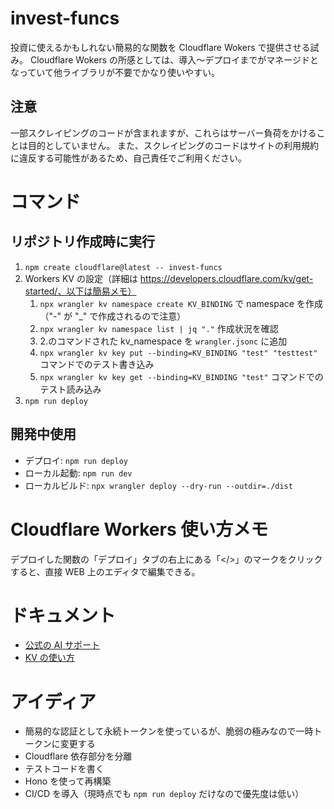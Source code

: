 # invest-funcs
投資に使えるかもしれない簡易的な関数を Cloudflare Wokers で提供させる試み。
Cloudflare Wokers の所感としては、導入～デプロイまでがマネージドとなっていて他ライブラリが不要でかなり使いやすい。

## 注意
一部スクレイピングのコードが含まれますが、これらはサーバー負荷をかけることは目的としていません。
また、スクレイピングのコードはサイトの利用規約に違反する可能性があるため、自己責任でご利用ください。

# コマンド
## リポジトリ作成時に実行
1. `npm create cloudflare@latest -- invest-funcs`
2. Workers KV の設定（詳細は https://developers.cloudflare.com/kv/get-started/、以下は簡易メモ）
   1. `npx wrangler kv namespace create KV_BINDING` で namespace を作成（"-" が "_" で作成されるので注意）
   2. `npx wrangler kv namespace list | jq "."` 作成状況を確認
   3. 2.のコマンドされた kv_namespace を `wrangler.jsonc` に追加
   4. `npx wrangler kv key put --binding=KV_BINDING "test" "testtest"` コマンドでのテスト書き込み
   5. `npx wrangler kv key get --binding=KV_BINDING "test"` コマンドでのテスト読み込み
3. `npm run deploy`

## 開発中使用
- デプロイ: `npm run deploy`
- ローカル起動: `npm run dev`
- ローカルビルド: `npx wrangler deploy --dry-run --outdir=./dist`

# Cloudflare Workers 使い方メモ
デプロイした関数の「デプロイ」タブの右上にある「</>」のマークをクリックすると、直接 WEB 上のエディタで編集できる。

# ドキュメント
- [公式の AI サポート](https://developers.cloudflare.com/workers/ai/)
- [KV の使い方](https://developers.cloudflare.com/kv/get-started/)

# アイディア
- 簡易的な認証として永続トークンを使っているが、脆弱の極みなので一時トークンに変更する
- Cloudflare 依存部分を分離
- テストコードを書く
- Hono を使って再構築
- CI/CD を導入（現時点でも `npm run deploy` だけなので優先度は低い）

